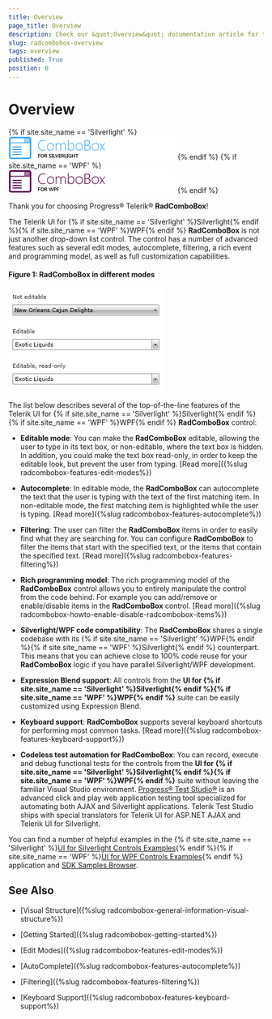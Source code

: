 ```yaml
---
title: Overview
page_title: Overview
description: Check our &quot;Overview&quot; documentation article for the RadComboBox WPF control.
slug: radcombobox-overview
tags: overview
published: True
position: 0
---
```


# Overview

{% if site.site_name == 'Silverlight' %}
![RadComboBox for SL](images/RadComboBox_Overview_010.png)
{% endif %}
{% if site.site_name == 'WPF' %}
![RadComboBox for WPF](images/RadComboBox_Overview_010_WPF.png)
{% endif %}

Thank you for choosing Progress® Telerik® __RadComboBox__!        

The Telerik UI for {% if site.site_name == 'Silverlight' %}Silverlight{% endif %}{% if site.site_name == 'WPF' %}WPF{% endif %} __RadComboBox__ is not just another drop-down list control. The control has a number of advanced features such as several edit modes, autocomplete, filtering, a rich event and programming model, as well as full customization capabilities.

#### __Figure 1: RadComboBox in different modes__

![Rad Combo Box Overview 01](images/RadComboBox_Overview_01.png)  

The list below describes several of the top-of-the-line features of the Telerik UI for {% if site.site_name == 'Silverlight' %}Silverlight{% endif %}{% if site.site_name == 'WPF' %}WPF{% endif %} __RadComboBox__ control:        

* __Editable mode__: You can make the __RadComboBox__ editable, allowing the user to type in its text box, or non-editable, where the text box is hidden. In addition, you could make the text box read-only, in order to keep the editable look, but prevent the user from typing. [Read more]({%slug radcombobox-features-edit-modes%})

* __Autocomplete__: In editable mode,  the __RadComboBox__ can autocomplete the text that the user is typing with the text of the first matching item. In non-editable mode, the first matching item is highlighted while the user is typing. [Read more]({%slug radcombobox-features-autocomplete%})

* __Filtering__: The user can filter the __RadComboBox__ items in order to easily find what they are searching for. You can configure __RadComboBox__ to filter the items that start with the specified text, or the items that contain the specified text. [Read more]({%slug radcombobox-features-filtering%})

* __Rich programming model__: The rich programming model of the __RadComboBox__ control allows you to entirely manipulate the control from the code behind. For example you can add/remove or enable/disable items in the __RadComboBox__ control. [Read more]({%slug radcombobox-howto-enable-disable-radcombobox-items%})

* __Silverlight/WPF code compatibility__: The __RadComboBox__ shares a single codebase with its {% if site.site_name == 'Silverlight' %}WPF{% endif %}{% if site.site_name == 'WPF' %}Silverlight{% endif %} counterpart. This means that you can achieve close to 100% code reuse for your __RadComboBox__ logic if you have parallel Silverlight/WPF development.

* __Expression Blend support__: All controls from the __UI for {% if site.site_name == 'Silverlight' %}Silverlight{% endif %}{% if site.site_name == 'WPF' %}WPF{% endif %}__ suite can be easily customized using Expression Blend.

* __Keyboard support__: __RadComboBox__ supports several keyboard shortcuts for performing most common tasks. [Read more]({%slug radcombobox-features-keyboard-support%})

* __Codeless test automation for RadComboBox__: You can record, execute and debug functional tests for the controls from the __UI for {% if site.site_name == 'Silverlight' %}Silverlight{% endif %}{% if site.site_name == 'WPF' %}WPF{% endif %}__ suite without leaving the familiar Visual Studio environment. [Progress® Test Studio®](http://www.telerik.com/teststudio) is an advanced click and play web application testing tool specialized for automating both AJAX and Silverlight applications. Telerik Test Studio ships with special translators for Telerik UI for ASP.NET AJAX and Telerik UI for Silverlight.

You can find a number of helpful examples in the {% if site.site_name == 'Silverlight' %}[UI for Silverlight Controls Examples](https://demos.telerik.com/silverlight/#ComboBox/FirstLook/){% endif %}{% if site.site_name == 'WPF' %}[UI for WPF Controls Examples](https://demos.telerik.com/wpf/){% endif %} application and [SDK Samples Browser](https://demos.telerik.com/xaml-sdkbrowser/).

## See Also

 * [Visual Structure]({%slug radcombobox-general-information-visual-structure%})

 * [Getting Started]({%slug radcombobox-getting-started%})

 * [Edit Modes]({%slug radcombobox-features-edit-modes%})

 * [AutoComplete]({%slug radcombobox-features-autocomplete%})

 * [Filtering]({%slug radcombobox-features-filtering%})

 * [Keyboard Support]({%slug radcombobox-features-keyboard-support%})
